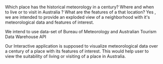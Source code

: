 Which place has the historical meteorology in a century? Where and when to live or to visit in Australia ? What are the features of a that location? Yes , we are intended to provide an exploded view of a neighborhood with it's meteorological data and features of interest.  

We intend to use data-set of Bureau of Meteorology and Australian Tourism Data Warehouse API

Our Interactive application is supposed to visualize meteorological data over a century of a place with its features of interest. This would help user to view the suitability of living or visiting of a place in Australia. 